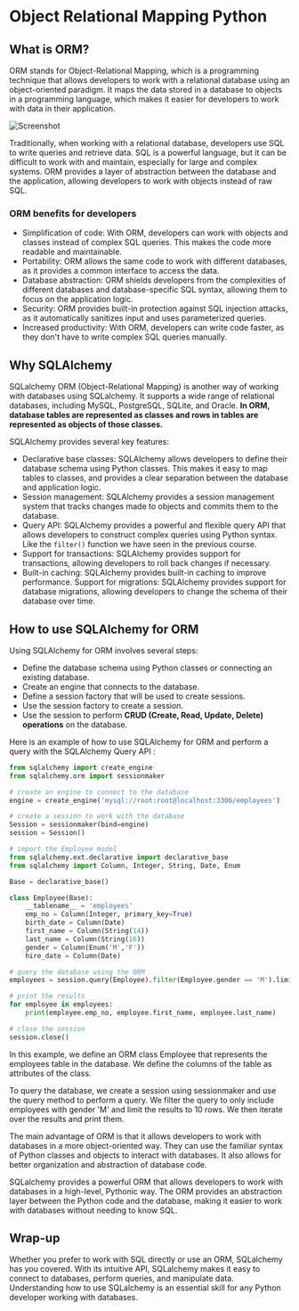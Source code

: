 # Object Relational Mapping Python  

## What is ORM?

ORM stands for Object-Relational Mapping, which is a programming technique that allows developers to work with a relational database using an object-oriented paradigm. It maps the data stored in a database to objects in a programming language, which makes it easier for developers to work with data in their application.

![Screenshot](https://i.stack.imgur.com/seqRv.jpg)

Traditionally, when working with a relational database, developers use SQL to write queries and retrieve data. SQL is a powerful language, but it can be difficult to work with and maintain, especially for large and complex systems. ORM provides a layer of abstraction between the database and the application, allowing developers to work with objects instead of raw SQL.

### ORM benefits for developers

- Simplification of code: With ORM, developers can work with objects and classes instead of complex SQL queries. This makes the code more readable and maintainable.
- Portability: ORM allows the same code to work with different databases, as it provides a common interface to access the data.
- Database abstraction: ORM shields developers from the complexities of different databases and database-specific SQL syntax, allowing them to focus on the application logic.
- Security: ORM provides built-in protection against SQL injection attacks, as it automatically sanitizes input and uses parameterized queries.
- Increased productivity: With ORM, developers can write code faster, as they don't have to write complex SQL queries manually.

## Why SQLAlchemy

SQLalchemy ORM (Object-Relational Mapping) is another way of working with databases using SQLalchemy. It supports a wide range of relational databases, including MySQL, PostgreSQL, SQLite, and Oracle.
**In ORM, database tables are represented as classes and rows in tables are represented as objects of those classes.**

SQLAlchemy provides several key features:

- Declarative base classes: SQLAlchemy allows developers to define their database schema using Python classes. This makes it easy to map tables to classes, and provides a clear separation between the database and application logic.
- Session management: SQLAlchemy provides a session management system that tracks changes made to objects and commits them to the database.
- Query API: SQLAlchemy provides a powerful and flexible query API that allows developers to construct complex queries using Python syntax. Like the `filter()` function we have seen in the previous course. 
- Support for transactions: SQLAlchemy provides support for transactions, allowing developers to roll back changes if necessary.
- Built-in caching: SQLAlchemy provides built-in caching to improve performance.
Support for migrations: SQLAlchemy provides support for database migrations, allowing developers to change the schema of their database over time.

## How to use SQLAlchemy for ORM

Using SQLAlchemy for ORM involves several steps:

- Define the database schema using Python classes or connecting an existing database.
- Create an engine that connects to the database.
- Define a session factory that will be used to create sessions.
- Use the session factory to create a session.
- Use the session to perform **CRUD (Create, Read, Update, Delete) operations** on the database.


Here is an example of how to use SQLAlchemy for ORM and perform a query with the SQLAlchemy Query API :
```py title="orm_0.py"
from sqlalchemy import create_engine
from sqlalchemy.orm import sessionmaker

# create an engine to connect to the database
engine = create_engine('mysql://root:root@localhost:3306/employees')

# create a session to work with the database
Session = sessionmaker(bind=engine)
session = Session()

# import the Employee model
from sqlalchemy.ext.declarative import declarative_base
from sqlalchemy import Column, Integer, String, Date, Enum

Base = declarative_base()

class Employee(Base):
    __tablename__ = 'employees'
    emp_no = Column(Integer, primary_key=True)
    birth_date = Column(Date)
    first_name = Column(String(14))
    last_name = Column(String(16))
    gender = Column(Enum('M','F'))
    hire_date = Column(Date)

# query the database using the ORM
employees = session.query(Employee).filter(Employee.gender == 'M').limit(10).all()

# print the results
for employee in employees:
    print(employee.emp_no, employee.first_name, employee.last_name)

# close the session
session.close()
```
In this example, we define an ORM class Employee that represents the employees table in the database. We define the columns of the table as attributes of the class.

To query the database, we create a session using sessionmaker and use the query method to perform a query. We filter the query to only include employees with gender 'M' and limit the results to 10 rows. We then iterate over the results and print them.

The main advantage of ORM is that it allows developers to work with databases in a more object-oriented way. They can use the familiar syntax of Python classes and objects to interact with databases. It also allows for better organization and abstraction of database code.

SQLalchemy provides a powerful ORM that allows developers to work with databases in a high-level, Pythonic way. The ORM provides an abstraction layer between the Python code and the database, making it easier to work with databases without needing to know SQL.


## Wrap-up 

Whether you prefer to work with SQL directly or use an ORM, SQLalchemy has you covered. With its intuitive API, SQLalchemy makes it easy to connect to databases, perform queries, and manipulate data. Understanding how to use SQLalchemy is an essential skill for any Python developer working with databases.